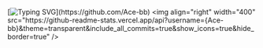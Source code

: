 [![Typing SVG](https://readme-typing-svg.demolab.com/?lines=Welcome+to+my+repo;)](https://github.com/Ace-bb)
<img align="right" width="400" src="https://github-readme-stats.vercel.app/api?username={Ace-bb}&theme=transparent&include_all_commits=true&show_icons=true&hide_border=true" />

<!--
**Ace-bb/Ace-bb** is a ✨ _special_ ✨ repository because its `README.md` (this file) appears on your GitHub profile.

Here are some ideas to get you started:

- 🔭 I’m currently working on ...
- 🌱 I’m currently learning ...
- 👯 I’m looking to collaborate on ...
- 🤔 I’m looking for help with ...
- 💬 Ask me about ...
- 📫 How to reach me: ...
- 😄 Pronouns: ...
- ⚡ Fun fact: ...
-->
